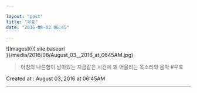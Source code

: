 ```yaml
---

layout: "post"  
title: "우효"  
date: "2016-08-03 06:45"

---
```


![Images]({{ site.baseurl }}/media/2016/08/August_03__2016_at_0645AM.jpg)

> 아침의 나른함이 남아있는 지금같은 시간에 꽤 어울리는 목소리와 음악 #우효

Created at : August 03, 2016 at 06:45AM

- - - - -
